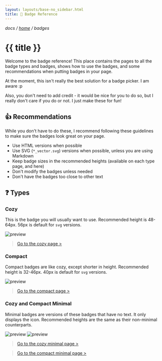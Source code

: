 ```yaml
---
layout: layouts/base-no_sidebar.html
title: 📄 Badge Reference
---
```


*docs / [home](..) / badges*

# {{ title }}

Welcome to the badge reference! This place contains the pages to all the badge types and badges, shows how to use the badges, and some recommendations when putting badges in your page.

At the moment, this isn't really the best solution for a badge picker. I am aware :p

Also, you don't need to add credit - it would be nice for you to do so, but I really don't care if you do or not. I just make these for fun!

## 👍 Recommendations

While you don't have to do these, I recommend following these guidelines to make sure the badges look great on your page.

- Use HTML versions when possible
- Use SVG (`*_vector.svg`) versions when possible, unless you are using Markdown
- Keep badge sizes in the recommended heights (available on each type page, and here)
- Don't modify the badges unless needed
- Don't have the badges too close to other text

## ❓ Types

### Cozy

This is the badge you will usually want to use. Recommended height is 48-64px. 56px is default for `svg` versions.

<img alt="preview" src="https://cdn.jsdelivr.net/npm/@intergrav/devins-badges@3/assets/cozy/available/github_vector.svg">

> [Go to the cozy page >](./cozy)

### Compact

Compact badges are like cozy, except shorter in height. Recommended height is 32-46px. 40px is default for `svg` versions.

<img alt="preview" src="https://cdn.jsdelivr.net/npm/@intergrav/devins-badges@3/assets/compact/available/github_vector.svg">

> [Go to the compact page >](./compact)

### Cozy and Compact Minimal

Minimal badges are versions of these badges that have no text. It only displays the icon. Recommended heights are the same as their non-minimal counterparts.

<img alt="preview" src="https://cdn.jsdelivr.net/npm/@intergrav/devins-badges@3/assets/cozy-minimal/available/github_vector.svg">

<img alt="preview" src="https://cdn.jsdelivr.net/npm/@intergrav/devins-badges@3/assets/compact-minimal/available/github_vector.svg">

> [Go to the cozy minimal page >](./cozy-minimal)

> [Go to the compact minimal page >](./compact-minimal)